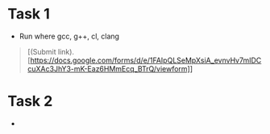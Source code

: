 # Task 1
- Run where gcc, g++, cl, clang
> [(Submit link).[https://docs.google.com/forms/d/e/1FAIpQLSeMpXsiA_evnvHv7mIDCcuXAc3JhY3-mK-Eaz6HMmEcq_BTrQ/viewform]]




# Task 2
- 